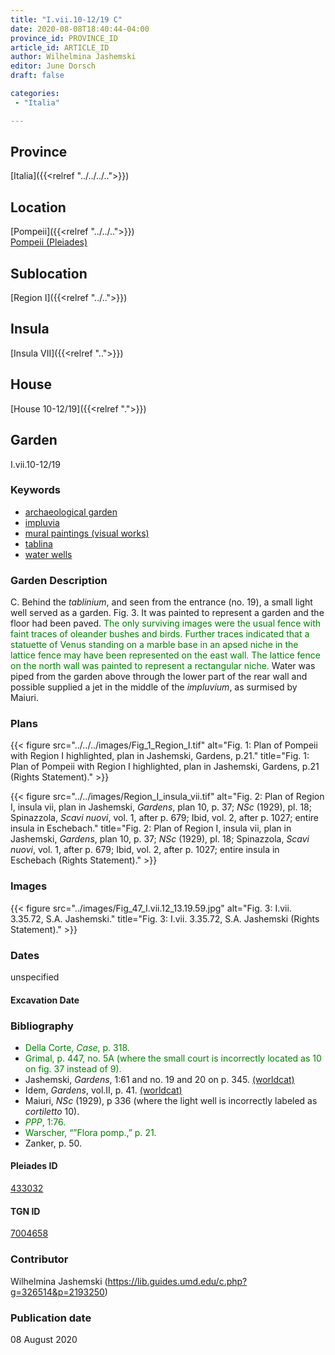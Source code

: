 ```yaml
---
title: "I.vii.10-12/19 C"
date: 2020-08-08T18:40:44-04:00
province_id: PROVINCE_ID
article_id: ARTICLE_ID
author: Wilhelmina Jashemski
editor: June Dorsch
draft: false

categories:
 - "Italia"

---
```


## Province

[Italia]({{<relref "../../../..">}})

## Location

[Pompeii]({{<relref "../../..">}}) \
[Pompeii (Pleiades)](https://pleiades.stoa.org/places/433032)

## Sublocation

[Region I]({{<relref "../..">}})

<!--### Sublocation Description-->

<!-- DESCRIPTION -->

## Insula

[Insula VII]({{<relref "..">}})

## House

[House 10-12/19]({{<relref ".">}})

## Garden

I.vii.10-12/19

### Keywords

- [archaeological garden](#)
- [impluvia](http://vocab.getty.edu/page/aat/300129867)
- [mural paintings (visual works)](http://vocab.getty.edu/page/aat/300033644)
- [tablina](http://vocab.getty.edu/page/aat/300004180)
- [water wells](http://vocab.getty.edu/page/aat/300152327)

### Garden Description

C. Behind the *tablinium*, and seen from the entrance (no. 19), a small light well served as a garden. Fig. 3. It was painted to represent a garden and the floor had been paved. <span style="color:green">The only surviving images were the usual fence with faint traces of oleander bushes and birds. Further traces indicated that a statuette of Venus standing on a marble base in an apsed niche in the lattice fence may have been represented on the east wall. The lattice fence on the north wall was painted to represent a rectangular niche.</span> Water was piped from the garden above through the lower part of the rear wall and possible supplied a jet in the middle of the *impluvium*, as surmised by Maiuri.

<!--### Maps-->

<!--
OLD WAY (DO NOT USE)
![alt_text](../../images/image_name.ext)
*CAPTION*

NEW WAY ↓↓↓↓
{{< figure src="../../images/image_name.ext" alt="ALT_TEXT" title="CAPTION" >}}
-->

### Plans

{{< figure src="../../../images/Fig_1_Region_I.tif" alt="Fig. 1: Plan of Pompeii with Region I highlighted, plan in Jashemski, Gardens, p.21." title="Fig. 1: Plan of Pompeii with Region I highlighted, plan in Jashemski, Gardens, p.21 (Rights Statement)." >}}

{{< figure src="../../images/Region_I_insula_vii.tif" alt="Fig. 2: Plan of Region I, insula vii, plan in Jashemski, *Gardens*, plan 10, p. 37; *NSc* (1929), pl. 18; Spinazzola, *Scavi nuovi*, vol. 1, after p. 679; Ibid, vol. 2, after p. 1027; entire insula in Eschebach." title="Fig. 2: Plan of Region I, insula vii, plan in Jashemski, *Gardens*, plan 10, p. 37; *NSc* (1929), pl. 18; Spinazzola, *Scavi nuovi*, vol. 1, after p. 679; Ibid, vol. 2, after p. 1027; entire insula in Eschebach (Rights Statement)." >}}

### Images

{{< figure src="../images/Fig_47_I.vii.12_13.19.59.jpg" alt="Fig. 3: I.vii. 3.35.72, S.A. Jashemski." title="Fig. 3: I.vii. 3.35.72, S.A. Jashemski (Rights Statement)." >}}

### Dates

unspecified

#### Excavation Date


### Bibliography

* <span style="color:green">Della Corte, *Case*, p. 318.</span>
* <span style="color:green">Grimal, p. 447, no. 5A (where the small court is incorrectly located as 10 on fig. 37 instead of 9).</span>
* Jashemski, *Gardens*, 1:61 and no. 19 and 20 on p. 345. [(worldcat)](http://www.worldcat.org/oclc/884024123)
* Idem, *Gardens*, vol.II, p. 41. [(worldcat)](http://www.worldcat.org/oclc/921816405)
* Maiuri, *NSc* (1929), p 336 (where the light well is incorrectly labeled as *cortiletto* 10).
* <span style="color:green">*PPP*, 1:76.</span>
* <span style="color:green">Warscher, “”Flora pomp.,” p. 21.</span>
* Zanker, p. 50.

<!--#### Periodo ID-->

<!-- [PERIODO_ID](https://pleiades.stoa.org/places/PLEIADES_ID) -->

#### Pleiades ID

[433032](https://pleiades.stoa.org/places/433032)

#### TGN ID

[7004658](http://vocab.getty.edu/page/tgn/7004658)

### Contributor

Wilhelmina Jashemski (https://lib.guides.umd.edu/c.php?g=326514&p=2193250)

### Publication date

08 August 2020

<!--### Related articles-->

<!-- Links to other related articles. Leave blank for now -->
